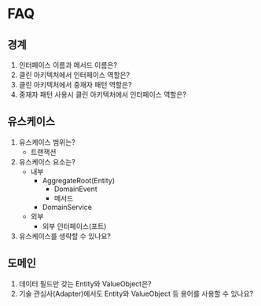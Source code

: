 # FAQ

## 경계
1. 인터페이스 이름과 메서드 이름은?
1. 클린 아키텍처에서 인터페이스 역할은?
1. 클린 아키텍처에서 중재자 패턴 역할은?
1. 중재자 패턴 사용시 클린 아키텍처에서 인터페이스 역할은?

## 유스케이스
1. 유스케이스 범위는?
   - 트랜잭션
1. 유스케이스 요소는?
   - 내부
     - AggregateRoot(Entity)
       - DomainEvent
       - 메서드
     - DomainService
   - 외부
     - 외부 인터페이스(포트)
1. 유스케이스를 생략할 수 있나요?

## 도메인
1. 데이터 필드만 갖는 Entity와 ValueObject은?
1. 기술 관심사(Adapter)에서도 Entity와 ValueObject 등 용어를 사용할 수 있나요?